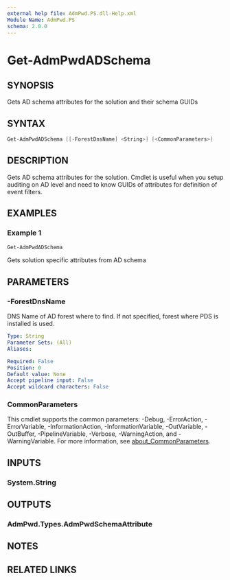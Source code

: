 ```yaml
---
external help file: AdmPwd.PS.dll-Help.xml
Module Name: AdmPwd.PS
schema: 2.0.0
---
```


# Get-AdmPwdADSchema

## SYNOPSIS
Gets AD schema attributes for the solution and their schema GUIDs

## SYNTAX

```powershell
Get-AdmPwdADSchema [[-ForestDnsName] <String>] [<CommonParameters>]
```

## DESCRIPTION
Gets AD schema attributes for the solution.
  Cmdlet is useful when you setup auditing on AD level and need to know GUIDs of attributes for definition of event filters.

## EXAMPLES

### Example 1
```powershell
Get-AdmPwdADSchema
```

Gets solution specific attributes from AD schema

## PARAMETERS

### -ForestDnsName
DNS Name of AD forest where to find. If not specified, forest where PDS is installed is used.

```yaml
Type: String
Parameter Sets: (All)
Aliases:

Required: False
Position: 0
Default value: None
Accept pipeline input: False
Accept wildcard characters: False
```

### CommonParameters
This cmdlet supports the common parameters: -Debug, -ErrorAction, -ErrorVariable, -InformationAction, -InformationVariable, -OutVariable, -OutBuffer, -PipelineVariable, -Verbose, -WarningAction, and -WarningVariable. For more information, see [about_CommonParameters](http://go.microsoft.com/fwlink/?LinkID=113216).

## INPUTS

### System.String
## OUTPUTS

### AdmPwd.Types.AdmPwdSchemaAttribute
## NOTES

## RELATED LINKS
